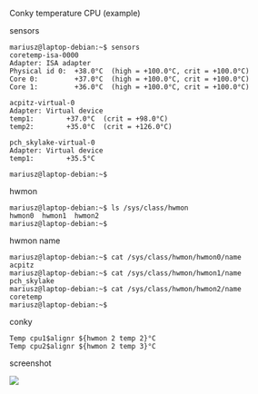 Conky temperature CPU (example)

sensors
```
mariusz@laptop-debian:~$ sensors
coretemp-isa-0000
Adapter: ISA adapter
Physical id 0:  +38.0°C  (high = +100.0°C, crit = +100.0°C)
Core 0:         +37.0°C  (high = +100.0°C, crit = +100.0°C)
Core 1:         +36.0°C  (high = +100.0°C, crit = +100.0°C)

acpitz-virtual-0
Adapter: Virtual device
temp1:        +37.0°C  (crit = +98.0°C)
temp2:        +35.0°C  (crit = +126.0°C)

pch_skylake-virtual-0
Adapter: Virtual device
temp1:        +35.5°C  

mariusz@laptop-debian:~$ 
```
hwmon
```
mariusz@laptop-debian:~$ ls /sys/class/hwmon
hwmon0  hwmon1  hwmon2
mariusz@laptop-debian:~$ 
```
hwmon name
```
mariusz@laptop-debian:~$ cat /sys/class/hwmon/hwmon0/name
acpitz
mariusz@laptop-debian:~$ cat /sys/class/hwmon/hwmon1/name
pch_skylake
mariusz@laptop-debian:~$ cat /sys/class/hwmon/hwmon2/name
coretemp
mariusz@laptop-debian:~$ 
```
conky
```
Temp cpu1$alignr ${hwmon 2 temp 2}°C
Temp cpu2$alignr ${hwmon 2 temp 3}°C
```
screenshot

<img src="https://skandyns.github.io/img/conky-cpu-temp.png"/>


